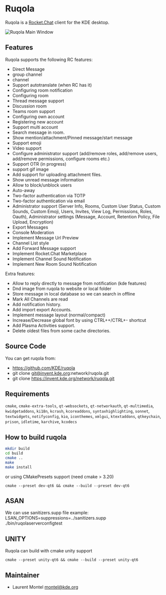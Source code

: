 # Ruqola

Ruqola is a [Rocket.Chat](https://www.rocket.chat/) client for the KDE desktop.

![Ruqola Main Window](https://cdn.kde.org/screenshots/ruqola/ruqola.png)

## Features

Ruqola supports the following RC features:
- Direct Message
- group channel
- channel
- Support autotranslate (when RC has it)
- Configuring room notification
- Configuring room
- Thread message support
- Discussion room
- Teams room support
- Configuring own account
- Registering new account
- Support multi account
- Search message in room.
- Show mention/attachment/Pinned message/start message
- Support emoji
- Video support
- Configure administrator support (add/remove roles, add/remove users, add/remove permissions, configure rooms etc.) 
- Support OTR (in progress)
- support gif image
- Add support for uploading attachment files.
- Show unread message information
- Allow to block/unblock users
- Auto-away
- Two-factor authentication via TOTP
- Two-factor authentication via email
- Administrator support (Server Info, Rooms, Custom User Status, Custom Sounds, Custom Emoji, Users, Invites, View Log, Permissions, Roles, Oauth), Administrator settings (Message, Account, Retention Policy, File Upload, Encryption)
- Export Messages
- Console Moderation
- Implement Message Url Preview
- Channel List style
- Add Forward Message support
- Implement Rocket.Chat Marketplace
- Implement Channel Sound Notification
- Implement New Room Sound Notification

Extra features:
- Allow to reply directly to message from notification (kde features)
- Dnd image from ruqola to website or local folder
- Store message in local database so we can search in offline
- Mark All Channels are read
- Add notification history.
- Add import export Accounts.
- Implement message layout (normal/compact)
- Increase/Decrease global font by using CTRL++/CTRL+- shortcut
- Add Plasma Activities support.
- Delete oldest files from some cache directories.



## Source Code

You can get ruqola from:

- <https://github.com/KDE/ruqola>
- git clone git@invent.kde.org:network/ruqola.git 
- git clone https://invent.kde.org/network/ruqola.git

## Requirements

`cmake`, `cmake-extra-tools`, `qt-websockets`, `qt-networkauth`, `qt-multimedia`, `kwidgetaddons`, `ki18n`, `kcrash`, `kcoreaddons`, `syntaxhighlighting`, `sonnet`, `textwidgets`, `notifyconfig`, `kio`, `iconthemes`, `xmlgui`, `ktextaddons`, `qtkeychain`, `prison`, `idletime`, `karchive`, `kcodecs`

## How to build ruqola

````bash
mkdir build
cd build
cmake ..
make
make install
````
or using CMakePresets support (need cmake > 3.20)
````
cmake --preset dev-qt6 && cmake --build --preset dev-qt6
````


## ASAN

We can use sanitizers.supp file
example: LSAN_OPTIONS=suppressions=../sanitizers.supp ./bin/ruqolaserverconfigtest


## UNITY

Ruqola can build with cmake unity support
````
cmake --preset unity-qt6 && cmake --build --preset unity-qt6
````

## Maintainer

- Laurent Montel <montel@kde.org>

